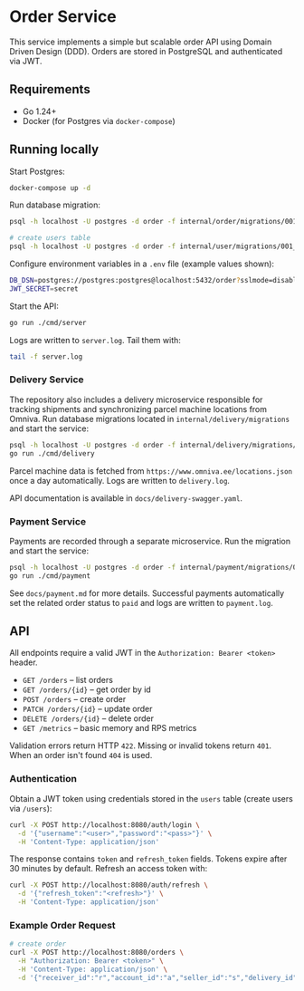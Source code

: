 # Order Service

This service implements a simple but scalable order API using Domain Driven Design (DDD). Orders are stored in PostgreSQL and authenticated via JWT.

## Requirements

- Go 1.24+
- Docker (for Postgres via `docker-compose`)

## Running locally

Start Postgres:

```bash
docker-compose up -d
```

Run database migration:

```bash
psql -h localhost -U postgres -d order -f internal/order/migrations/001_create_orders.sql

# create users table
psql -h localhost -U postgres -d order -f internal/user/migrations/001_create_users.sql
```

Configure environment variables in a `.env` file (example values shown):

```bash
DB_DSN=postgres://postgres:postgres@localhost:5432/order?sslmode=disable
JWT_SECRET=secret
```

Start the API:

```bash
go run ./cmd/server
```

Logs are written to `server.log`. Tail them with:

```bash
tail -f server.log
```

### Delivery Service

The repository also includes a delivery microservice responsible for tracking
shipments and synchronizing parcel machine locations from Omniva. Run database
migrations located in `internal/delivery/migrations` and start the service:

```bash
psql -h localhost -U postgres -d order -f internal/delivery/migrations/001_create_deliveries.sql
go run ./cmd/delivery
```

Parcel machine data is fetched from `https://www.omniva.ee/locations.json` once a
day automatically. Logs are written to `delivery.log`.

API documentation is available in `docs/delivery-swagger.yaml`.

### Payment Service

Payments are recorded through a separate microservice. Run the migration and start the service:

```bash
psql -h localhost -U postgres -d order -f internal/payment/migrations/001_create_payments.sql
go run ./cmd/payment
```

See `docs/payment.md` for more details. Successful payments automatically set the related order status to `paid` and logs are written to `payment.log`.

## API

All endpoints require a valid JWT in the `Authorization: Bearer <token>` header.

- `GET /orders` – list orders
- `GET /orders/{id}` – get order by id
- `POST /orders` – create order
- `PATCH /orders/{id}` – update order
- `DELETE /orders/{id}` – delete order
- `GET /metrics` – basic memory and RPS metrics

Validation errors return HTTP `422`. Missing or invalid tokens return `401`. When an order isn't found `404` is used.

### Authentication

Obtain a JWT token using credentials stored in the `users` table (create users via `/users`):

```bash
curl -X POST http://localhost:8080/auth/login \
  -d '{"username":"<user>","password":"<pass>"}' \
  -H 'Content-Type: application/json'
```

The response contains `token` and `refresh_token` fields. Tokens expire after 30 minutes by default. Refresh an access token with:

```bash
curl -X POST http://localhost:8080/auth/refresh \
  -d '{"refresh_token":"<refresh>"}' \
  -H 'Content-Type: application/json'
```

### Example Order Request

```bash
# create order
curl -X POST http://localhost:8080/orders \
  -H "Authorization: Bearer <token>" \
  -H 'Content-Type: application/json' \
  -d '{"receiver_id":"r","account_id":"a","seller_id":"s","delivery_id":"d","basket_id":"b"}'
```
